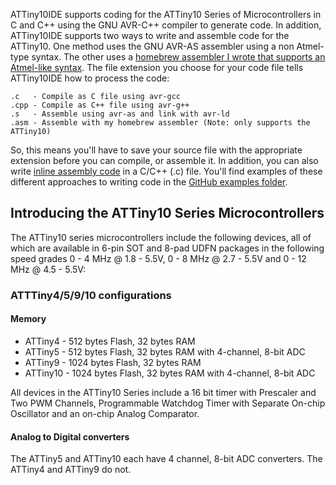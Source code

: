ATTiny10IDE supports coding for the ATTiny10 Series of Microcontrollers in C and C++ using the GNU AVR-C++ compiler to generate code.  In addition, ATTiny10IDE supports two ways to write and assemble code for the ATTiny10.  One method uses the GNU AVR-AS assembler using a non Atmel-type syntax.  The other uses a [homebrew assembler I wrote that supports an Atmel-like syntax](https://sites.google.com/site/wayneholder/attiny-4-5-9-10-assembly-ide-and-programmer).  The file extension you choose for your code file tells ATTiny10IDE how to process the code:

    .c   - Compile as C file using avr-gcc
    .cpp - Compile as C++ file using avr-g++
    .s   - Assemble using avr-as and link with avr-ld
    .asm - Assemble with my homebrew assembler (Note: only supports the ATTiny10)
    
So, this means you'll have to save your source file with the appropriate extension before you can compile, or assemble it.  In addition, you can also write [inline assembly code](https://web.stanford.edu/class/ee281/projects/aut2002/yingzong-mouse/media/GCCAVRInlAsmCB.pdf) in a C/C++ (.c) file.  You'll find examples of these different approaches to writing code in the [GitHub examples folder](https://github.com/wholder/ATTiny10IDE/tree/master/examples).
## Introducing the ATTiny10 Series Microcontrollers
The ATTiny10 series microcontrollers include the following devices, all of which are available in 6-pin SOT and 8-pad UDFN packages in the following speed grades 0 - 4 MHz @ 1.8 - 5.5V, 0 - 8 MHz @ 2.7 - 5.5V and 0 - 12 MHz @ 4.5 - 5.5V:

### ATTTiny4/5/9/10 configurations
#### Memory
+ ATTiny4 - 512 bytes Flash, 32 bytes RAM
+ ATTiny5 - 512 bytes Flash, 32 bytes RAM with 4-channel, 8-bit ADC
+ ATTiny9 - 1024 bytes Flash, 32 bytes RAM
+ ATTiny10 - 1024 bytes Flash, 32 bytes RAM with 4-channel, 8-bit ADC

All devices in the ATTiny10 Series include a 16 bit timer with Prescaler and Two PWM Channels, Programmable Watchdog Timer with Separate On-chip Oscillator and an on-chip Analog Comparator.

#### Analog to Digital converters
The ATTiny5 and ATTiny10 each have 4 channel, 8-bit ADC converters. The ATTiny4 and ATTiny9 do not.
